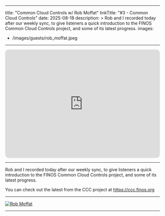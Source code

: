 
---
title: "Common Cloud Controls w/ Rob Moffat"
linkTitle: "#3 - Common Cloud Controls"
date: 2025-08-18
description: >
    Rob and I recorded today after our weekly sync, to give listeners a quick introduction to the FINOS Common Cloud Controls project, and some of its latest progress.
images:
  - /images/guests/rob_moffat.jpeg
---

<iframe style="border-radius:12px" src="https://open.spotify.com/embed/episode/6wtZE8NlCYVngaP5NOB0XF" width="100%" height="352" frameBorder="0" allowfullscreen="" allow="autoplay; clipboard-write; encrypted-media; fullscreen; picture-in-picture" loading="lazy"></iframe>

---

Rob and I recorded today after our weekly sync, to give listeners a quick introduction to the FINOS Common Cloud Controls project, and some of its latest progress.

You can check out the latest from the CCC project at https://ccc.finos.org

---

[![Rob Moffat](/images/guests/rob_moffat.jpeg)](https://www.linkedin.com/in/robmoffat/)

---
